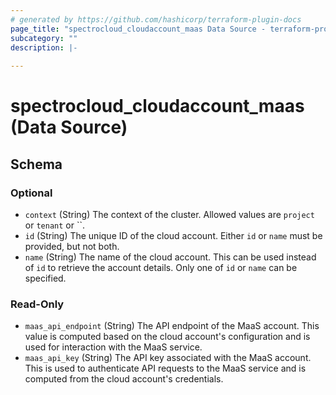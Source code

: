 ```yaml
---
# generated by https://github.com/hashicorp/terraform-plugin-docs
page_title: "spectrocloud_cloudaccount_maas Data Source - terraform-provider-spectrocloud"
subcategory: ""
description: |-
  
---
```


# spectrocloud_cloudaccount_maas (Data Source)





<!-- schema generated by tfplugindocs -->
## Schema

### Optional

- `context` (String) The context of the cluster. Allowed values are `project` or `tenant` or ``.
- `id` (String) The unique ID of the cloud account. Either `id` or `name` must be provided, but not both.
- `name` (String) The name of the cloud account. This can be used instead of `id` to retrieve the account details. Only one of `id` or `name` can be specified.

### Read-Only

- `maas_api_endpoint` (String) The API endpoint of the MaaS account. This value is computed based on the cloud account's configuration and is used for interaction with the MaaS service.
- `maas_api_key` (String) The API key associated with the MaaS account. This is used to authenticate API requests to the MaaS service and is computed from the cloud account's credentials.
